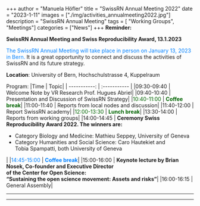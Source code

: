 +++
author = "Manuela Höfler"
title = "SwissRN Annual Meeting 2022"
date = "2023-1-11"
images  = ["./img/activities_annualmeeting2022.jpg"]
description = "SwissRN Annual Meeting"
tags = [ "Working Groups", "Meetings"]
categories = ["News"]
+++
**Reminder:**

**SwissRN Annual Meeting and Swiss Reproducibility Award, 13.1.2023**

<span style="color:#0080ff">The SwissRN Annual Meeting will take place in person on January 13, 2023 in Bern.</span> It is a great opportunity to connect and discuss the activities of SwissRN and its future strategy. 

**Location**: University of Bern, Hochschulstrasse 4, Kuppelraum  

Program:
|Time | Topic|
| -----------: | :----------- |
|09:30-09:40   |   Welcome Note by VR Research Prof. Hugues Abriel|
|09:40-10:40   |   Presentation and Discussion of SwissRN Strategy|
|<span style="color:darkgreen">10:40-11:00</span>   |   <span style="color:darkgreen">**Coffee break**</span>|
|11:00-11:40   |   Reports from local nodes and discussion|
|11:40-12:00   |   Report SwissRN academy|
|<span style="color:darkgreen">12:00-13:30</span>   |   <span style="color:darkgreen">**Lunch break**</span>|
|13:30-14:00   |   Reports from working groups|
|14:00-14:45   |   **Ceremony Swiss Reproducibility Award 2022. The winners are:**<ul><li>Category Biology and Medicine: Mathieu Seppey, University of Geneva</li><li>Category Humanities and Social Science: Caro Hautekiet and <br>Tobia Spampatti, both University of Geneva</li></ul>|
|<span style="color:#0080ff">14:45-15:00</span>   |   <span style="color:#0080ff">**Coffee break**</span>|
|15:00-16:00   |   **Keynote lecture by Brian Nosek, Co-founder and Executive Director <br>of the Center for Open Science:**<br> **“Sustaining the open science movement: Assets and risks”**|
|16:00-16:15   |   General Assembly|



---



---
